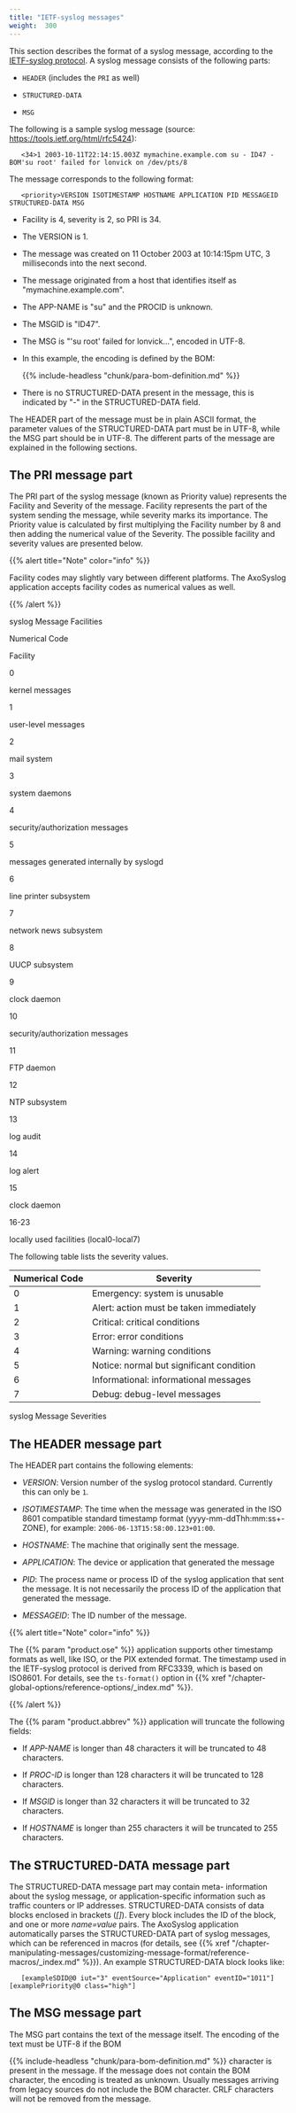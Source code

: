 ```yaml
---
title: "IETF-syslog messages"
weight:  300
---
```

<!-- DISCLAIMER: This file is based on the syslog-ng Open Source Edition documentation https://github.com/balabit/syslog-ng-ose-guides/commit/2f4a52ee61d1ea9ad27cb4f3168b95408fddfdf2 and is used under the terms of The syslog-ng Open Source Edition Documentation License. The file has been modified by Axoflow. -->

This section describes the format of a syslog message, according to the [IETF-syslog protocol](https://tools.ietf.org/html/rfc5424). A syslog message consists of the following parts:

  - `HEADER` (includes the `PRI` as well)

  - `STRUCTURED-DATA`

  - `MSG`

The following is a sample syslog message (source: https://tools.ietf.org/html/rfc5424):

```shell
   <34>1 2003-10-11T22:14:15.003Z mymachine.example.com su - ID47 - BOM'su root' failed for lonvick on /dev/pts/8
```

The message corresponds to the following format:

```shell
   <priority>VERSION ISOTIMESTAMP HOSTNAME APPLICATION PID MESSAGEID STRUCTURED-DATA MSG
```

  - Facility is 4, severity is 2, so PRI is 34.

  - The VERSION is 1.

  - The message was created on 11 October 2003 at 10:14:15pm UTC, 3 milliseconds into the next second.

  - The message originated from a host that identifies itself as "mymachine.example.com".

  - The APP-NAME is "su" and the PROCID is unknown.

  - The MSGID is "ID47".

  - The MSG is "'su root' failed for lonvick...", encoded in UTF-8.

  - In this example, the encoding is defined by the BOM:
    
    {{% include-headless "chunk/para-bom-definition.md" %}}

  - There is no STRUCTURED-DATA present in the message, this is indicated by "-" in the STRUCTURED-DATA field.

The HEADER part of the message must be in plain ASCII format, the parameter values of the STRUCTURED-DATA part must be in UTF-8, while the MSG part should be in UTF-8. The different parts of the message are explained in the following sections.


## The PRI message part

The PRI part of the syslog message (known as Priority value) represents the Facility and Severity of the message. Facility represents the part of the system sending the message, while severity marks its importance. The Priority value is calculated by first multiplying the Facility number by 8 and then adding the numerical value of the Severity. The possible facility and severity values are presented below.

{{% alert title="Note" color="info" %}}

Facility codes may slightly vary between different platforms. The AxoSyslog application accepts facility codes as numerical values as well.

{{% /alert %}}

syslog Message Facilities

Numerical Code


Facility

0

kernel messages

1

user-level messages

2

mail system

3

system daemons

4

security/authorization messages

5

messages generated internally by syslogd

6

line printer subsystem

7

network news subsystem

8

UUCP subsystem

9

clock daemon

10

security/authorization messages

11

FTP daemon

12

NTP subsystem

13

log audit

14

log alert

15

clock daemon

16-23

locally used facilities (local0-local7)

The following table lists the severity values.

| Numerical Code | Severity                                 |
| -------------- | ---------------------------------------- |
| 0              | Emergency: system is unusable            |
| 1              | Alert: action must be taken immediately  |
| 2              | Critical: critical conditions            |
| 3              | Error: error conditions                  |
| 4              | Warning: warning conditions              |
| 5              | Notice: normal but significant condition |
| 6              | Informational: informational messages    |
| 7              | Debug: debug-level messages              |

syslog Message Severities


## The HEADER message part

The HEADER part contains the following elements:

  - *VERSION*: Version number of the syslog protocol standard. Currently this can only be `1`.

  - *ISOTIMESTAMP*: The time when the message was generated in the ISO 8601 compatible standard timestamp format (yyyy-mm-ddThh:mm:ss+-ZONE), for example: `2006-06-13T15:58:00.123+01:00`.

  - *HOSTNAME*: The machine that originally sent the message.

  - *APPLICATION*: The device or application that generated the message

  - *PID*: The process name or process ID of the syslog application that sent the message. It is not necessarily the process ID of the application that generated the message.

  - *MESSAGEID*: The ID number of the message.

{{% alert title="Note" color="info" %}}

The {{% param "product.ose" %}} application supports other timestamp formats as well, like ISO, or the PIX extended format. The timestamp used in the IETF-syslog protocol is derived from RFC3339, which is based on ISO8601. For details, see the `ts-format()` option in {{% xref "/chapter-global-options/reference-options/_index.md" %}}.

{{% /alert %}}

The {{% param "product.abbrev" %}} application will truncate the following fields:

  - If *APP-NAME* is longer than 48 characters it will be truncated to 48 characters.

  - If *PROC-ID* is longer than 128 characters it will be truncated to 128 characters.

  - If *MSGID* is longer than 32 characters it will be truncated to 32 characters.

  - If *HOSTNAME* is longer than 255 characters it will be truncated to 255 characters.



## The STRUCTURED-DATA message part

The STRUCTURED-DATA message part may contain meta- information about the syslog message, or application-specific information such as traffic counters or IP addresses. STRUCTURED-DATA consists of data blocks enclosed in brackets (*[]*). Every block includes the ID of the block, and one or more *name=value* pairs. The AxoSyslog application automatically parses the STRUCTURED-DATA part of syslog messages, which can be referenced in macros (for details, see {{% xref "/chapter-manipulating-messages/customizing-message-format/reference-macros/_index.md" %}}). An example STRUCTURED-DATA block looks like:

```shell
   [exampleSDID@0 iut="3" eventSource="Application" eventID="1011"][examplePriority@0 class="high"]
```



## The MSG message part

The MSG part contains the text of the message itself. The encoding of the text must be UTF-8 if the BOM

{{% include-headless "chunk/para-bom-definition.md" %}} character is present in the message. If the message does not contain the BOM character, the encoding is treated as unknown. Usually messages arriving from legacy sources do not include the BOM character. CRLF characters will not be removed from the message.


